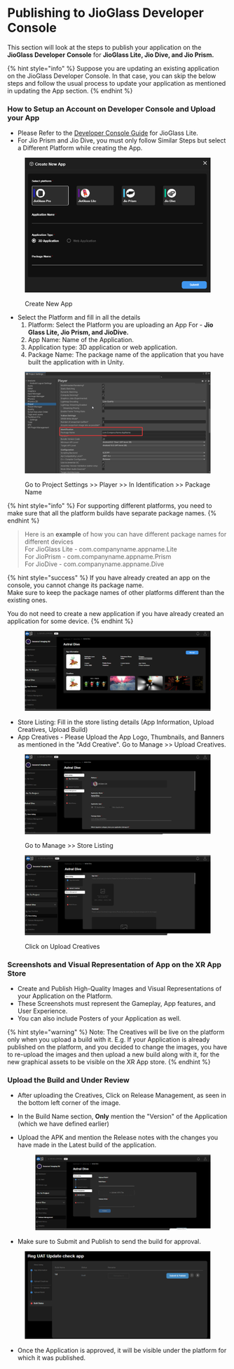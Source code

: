 # Publishing to JioGlass Developer Console

This section will look at the steps to publish your application on the **JioGlass Developer** **Console** for **JioGlass Lite, Jio Dive, and Jio Prism.**

{% hint style="info" %}
Suppose you are updating an existing application on the JioGlass Developer Console. In that case, you can skip the below steps and follow the usual process to update your application as mentioned in updating the App section.&#x20;
{% endhint %}

### How to Setup an Account on Developer Console and Upload your App

* Please Refer to the [Developer Console Guide](https://tesseractpvt-my.sharepoint.com/personal/developer_tesseract_in/_layouts/15/onedrive.aspx?id=%2Fpersonal%2Fdeveloper%5Ftesseract%5Fin%2FDocuments%2FJioGlass%20Dev%20Console%20Beta%20User%20Guide%2FJioGlass%20Developer%20Console%20%2D%20Documentation%2Epdf\&parent=%2Fpersonal%2Fdeveloper%5Ftesseract%5Fin%2FDocuments%2FJioGlass%20Dev%20Console%20Beta%20User%20Guide\&originalPath=aHR0cHM6Ly90ZXNzZXJhY3RwdnQtbXkuc2hhcmVwb2ludC5jb20vOmI6L2cvcGVyc29uYWwvZGV2ZWxvcGVyX3Rlc3NlcmFjdF9pbi9FZGdxZV81ekFmeEdyV2sybVA3clg5Y0I3V0FJSF9OY3lhaEp2YWh3Y1FWbnlRP3J0aW1lPTBMdEttNC1CMlVn) for JioGlass Lite.&#x20;
* For Jio Prism and Jio Dive, you must only follow Similar Steps but select a Different Platform while creating the App.

<figure><img src="../.gitbook/assets/MicrosoftTeams-image (4).png" alt=""><figcaption><p>Create New App</p></figcaption></figure>

* Select the Platform and fill in all the details
  1. Platform: Select the Platform you are uploading an App For - **Jio Glass Lite, Jio Prism, and JioDive.**
  2. App Name: Name of the Application.&#x20;
  3. Application type: 3D application or web application.
  4. Package Name: The package name of the application that you have built the application with in Unity.

<figure><img src="../.gitbook/assets/MicrosoftTeams-image (5).png" alt=""><figcaption><p>Go to Project Settings >> Player >> In Identification >> Package Name</p></figcaption></figure>

{% hint style="info" %}
For supporting different platforms, you need to make sure that all the platform builds have separate package names.
{% endhint %}

> Here is an **example** of how you can have different package names for different devices\
> For JioGlass Lite - com.companyname.appname.Lite \
> For JioPrism - com.companyname.appname.Prism\
> For JioDive - com.companyname.appname.Dive

{% hint style="success" %}
If you have already created an app on the console, you cannot change its package name. \
Make sure to keep the package names of other platforms different than the existing ones.

You do not need to create a new application if you have already created an application for some device.
{% endhint %}

<figure><img src="../.gitbook/assets/2023-01-16-20-59-57.png" alt=""><figcaption></figcaption></figure>

* Store Listing: Fill in the store listing details (App Information, Upload Creatives, Upload Build)
* App Creatives  - Please Upload the App Logo, Thumbnails, and Banners as mentioned in the "Add Creative". Go to Manage >> Upload Creatives. \
  &#x20;

<figure><img src="../.gitbook/assets/2023-01-16-21-05-05.png" alt=""><figcaption><p>Go to Manage >> Store Listing</p></figcaption></figure>

<figure><img src="../.gitbook/assets/2023-01-16-21-07-07.png" alt=""><figcaption><p>Click on Upload Creatives</p></figcaption></figure>

### Screenshots and Visual Representation of App on the XR App Store

* Create and Publish High-Quality Images and Visual Representations of your Application on the Platform.
* These Screenshots must represent the Gameplay, App features, and User Experience.&#x20;
* You can also include Posters of your Application as well.&#x20;

{% hint style="warning" %}
Note: The Creatives will be live on the platform only when you upload a build with it. E.g. If your Application is already published on the platform, and you decided to change the images, you have to re-upload the images and then upload a new build along with it, for the new graphical assets to be visible on the XR App store.
{% endhint %}

### Upload the Build and Under Review&#x20;

* After uploading the Creatives, Click on Release Management, as seen in the bottom left corner of the image.
* In the Build Name section, **Only** mention the "Version" of the Application (which we have defined earlier)
*   Upload the APK and mention the Release notes with the changes you have made in the Latest build of the application. &#x20;

    <div align="left"><figure><img src="../.gitbook/assets/2023-01-16-21-19-46.png" alt=""><figcaption></figcaption></figure></div>
* Make sure to Submit and Publish to send the build for approval.

<figure><img src="../.gitbook/assets/image (73).png" alt=""><figcaption></figcaption></figure>

* Once the Application is approved, it will be visible under the platform for which it was published.

